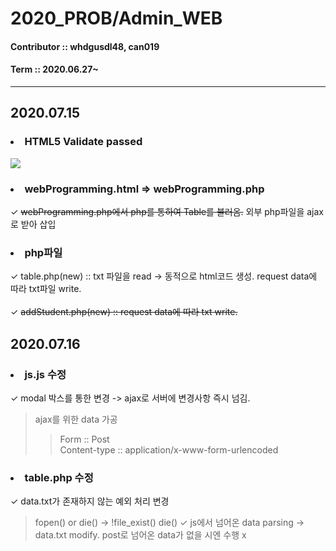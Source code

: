 # 2020_PROB/Admin_WEB
#### Contributor :: whdgusdl48, can019
#### Term :: 2020.06.27~
<hr/>

## **2020.07.15**
### <li> **HTML5 Validate passed**
<img src = "https://user-images.githubusercontent.com/26926966/87548043-ec73a100-c6e6-11ea-9ada-1a8acc19ead3.png" >
  
### <li> **webProgramming.html => webProgramming.php**
✓ ~~webProgramming.php에서 php를 통하여 Table를 불러옴.~~ 외부 php파일을 ajax로 받아 삽입  
### <li> **php파일**
✓ table.php(new) :: txt 파일을 read -> 동적으로 html코드 생성. request data에 따라 txt파일 write.<br>   
✓ ~~addStudent.php(new) :: request data에 따라 txt write.~~
## **2020.07.16**
### <li> **js.js 수정**
✓ modal 박스를 통한 변경 -> ajax로 서버에 변경사항 즉시 넘김.
> ajax를 위한 data 가공
> >  Form :: Post<br/>
> > Content-type :: application/x-www-form-urlencoded
### <li> **table.php 수정**
✓ data.txt가 존재하지 않는 예외 처리 변경
>  fopen() or die() ->  !file_exist() die()
✓ js에서 넘어온 data parsing -> data.txt modify.
> post로 넘어온 data가 없을 시엔 수행 x
